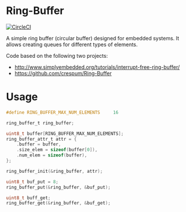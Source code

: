 Ring-Buffer
===========
[![CircleCI](https://circleci.com/gh/crespum/Ring-Buffer.svg?style=svg)](https://circleci.com/gh/crespum/Ring-Buffer)

A simple ring buffer (circular buffer) designed for embedded systems. It allows creating queues for different types of elements.

Code based on the following two projects:
 * http://www.simplyembedded.org/tutorials/interrupt-free-ring-buffer/
 * https://github.com/crespum/Ring-Buffer

# Usage
```c
#define RING_BUFFER_MAX_NUM_ELEMENTS     16

ring_buffer_t ring_buffer;

uint8_t buffer[RING_BUFFER_MAX_NUM_ELEMENTS];
ring_buffer_attr_t attr = {
    .buffer = buffer,
    .size_elem = sizeof(buffer[0]),
    .num_elem = sizeof(buffer),
};

ring_buffer_init(&ring_buffer, attr);

uint8_t buf_put = 8;
ring_buffer_put(&ring_buffer, &buf_put);

uint8_t buff_get;
ring_buffer_get(&ring_buffer, &buf_get);
```